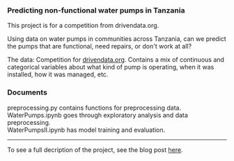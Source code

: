 ### Predicting non-functional water pumps in Tanzania

This project is for a competition from drivendata.org.  

Using data on water pumps in communities across Tanzania, can we predict the pumps that are functional, need repairs, or don't work at all?

The data: Competition for [drivendata.org](https://www.drivendata.org/competitions/7/). Contains a mix of continuous and categorical variables about what kind of pump is operating, when it was installed, how it was managed, etc.

### Documents  
preprocessing.py contains functions for preprocessing data.  
WaterPumps.ipynb goes through exploratory analysis and data preprocessing.  
WaterPumpsII.ipynb has model training and evaluation.

---

To see a full decription of the project, see the blog post [here](https://joomik.github.io/waterpumps/).

